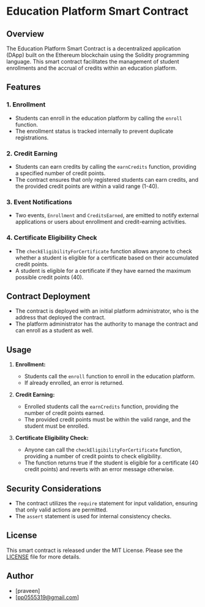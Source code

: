 # Education Platform Smart Contract

## Overview

The Education Platform Smart Contract is a decentralized application (DApp) built on the Ethereum blockchain using the Solidity programming language. This smart contract facilitates the management of student enrollments and the accrual of credits within an education platform.

## Features

### 1. Enrollment

- Students can enroll in the education platform by calling the `enroll` function.
- The enrollment status is tracked internally to prevent duplicate registrations.

### 2. Credit Earning

- Students can earn credits by calling the `earnCredits` function, providing a specified number of credit points.
- The contract ensures that only registered students can earn credits, and the provided credit points are within a valid range (1-40).

### 3. Event Notifications

- Two events, `Enrollment` and `CreditsEarned`, are emitted to notify external applications or users about enrollment and credit-earning activities.

### 4. Certificate Eligibility Check

- The `checkEligibilityForCertificate` function allows anyone to check whether a student is eligible for a certificate based on their accumulated credit points.
- A student is eligible for a certificate if they have earned the maximum possible credit points (40).

## Contract Deployment

- The contract is deployed with an initial platform administrator, who is the address that deployed the contract.
- The platform administrator has the authority to manage the contract and can enroll as a student as well.

## Usage

1. **Enrollment:**
   - Students call the `enroll` function to enroll in the education platform.
   - If already enrolled, an error is returned.

2. **Credit Earning:**
   - Enrolled students call the `earnCredits` function, providing the number of credit points earned.
   - The provided credit points must be within the valid range, and the student must be enrolled.

3. **Certificate Eligibility Check:**
   - Anyone can call the `checkEligibilityForCertificate` function, providing a number of credit points to check eligibility.
   - The function returns true if the student is eligible for a certificate (40 credit points) and reverts with an error message otherwise.

## Security Considerations

- The contract utilizes the `require` statement for input validation, ensuring that only valid actions are permitted.
- The `assert` statement is used for internal consistency checks.

## License

This smart contract is released under the MIT License. Please see the [LICENSE](./LICENSE) file for more details.

## Author

- [praveen]
- [pp0555319@gmail.com]
  
